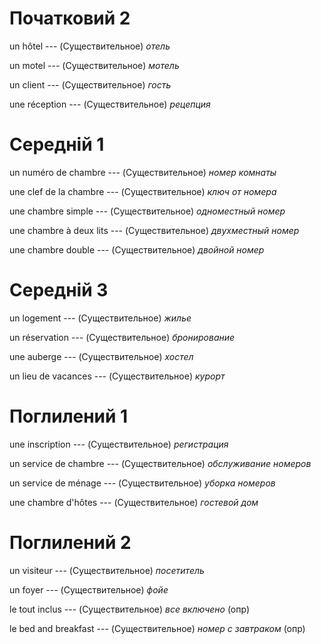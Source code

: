 # Початковий 2

un hôtel --- (Существительное)
*отель*



un motel --- (Существительное)
*мотель*



un client --- (Существительное)
*гость*



une réception --- (Существительное)
*рецепция*



# Середній 1

un numéro de chambre --- (Существительное)
*номер комнаты*



une clef de la chambre --- (Существительное)
*ключ от номера*



une chambre simple --- (Существительное)
*одноместный номер*



une chambre à deux lits --- (Существительное)
*двухместный номер*



une chambre double --- (Существительное)
*двойной номер*



# Середній 3

un logement --- (Существительное)
*жилье*



un réservation --- (Существительное)
*бронирование*



une auberge --- (Существительное)
*хостел*



un lieu de vacances --- (Существительное)
*курорт*



# Поглилений 1

une inscription --- (Существительное)
*регистрация*



un service de chambre --- (Существительное)
*обслуживание номеров*



un service de ménage --- (Существительное)
*уборка номеров*



une chambre d'hôtes --- (Существительное)
*гостевой дом*



# Поглилений 2

un visiteur --- (Существительное)
*посетитель*



un foyer --- (Существительное)
*фойе*



le tout inclus --- (Существительное)
*все включено* (опр)



le bed and breakfast --- (Существительное)
*номер с завтраком* (опр)